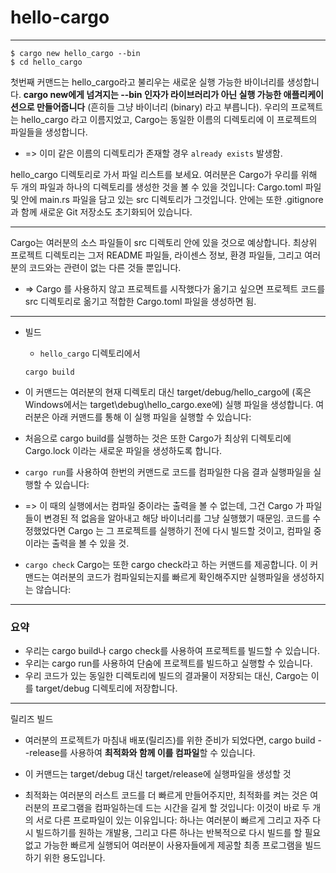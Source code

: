 # hello-cargo

---

```
$ cargo new hello_cargo --bin
$ cd hello_cargo
```

첫번째 커맨드는 hello_cargo라고 불리우는 새로운 실행 가능한 바이너리를 생성합니다. **cargo new에게 넘겨지는 --bin 인자가 라이브러리가 아닌 실행 가능한 애플리케이션으로 만들어줍니다** (흔히들 그냥 바이너리 (binary) 라고 부릅니다). 우리의 프로젝트는 hello_cargo 라고 이름지었고, Cargo는 동일한 이름의 디렉토리에 이 프로젝트의 파일들을 생성합니다.

- => 이미 같은 이름의 디렉토리가 존재할 경우 `already exists` 발생함.

hello_cargo 디렉토리로 가서 파일 리스트를 보세요. 여러분은 Cargo가 우리를 위해 두 개의 파일과 하나의 디렉토리를 생성한 것을 볼 수 있을 것입니다: Cargo.toml 파일 및 안에 main.rs 파일을 담고 있는 src 디렉토리가 그것입니다. 안에는 또한 .gitignore과 함께 새로운 Git 저장소도 초기화되어 있습니다.

---

Cargo는 여러분의 소스 파일들이 src 디렉토리 안에 있을 것으로 예상합니다. 최상위 프로젝트 디렉토리는 그저 README 파일들, 라이센스 정보, 환경 파일들, 그리고 여러분의 코드와는 관련이 없는 다른 것들 뿐입니다.

- => Cargo 를 사용하지 않고 프로젝트를 시작했다가 옮기고 싶으면 프로젝트 코드를 src 디렉토리로 옮기고 적합한 Cargo.toml 파일을 생성하면 됨.

---

- 빌드

  - `hello_cargo` 디렉토리에서

  ```
  cargo build
  ```

- 이 커맨드는 여러분의 현재 디렉토리 대신 target/debug/hello_cargo에 (혹은 Windows에서는 target\debug\hello_cargo.exe에) 실행 파일을 생성합니다. 여러분은 아래 커맨드를 통해 이 실행 파일을 실행할 수 있습니다:

- 처음으로 cargo build를 실행하는 것은 또한 Cargo가 최상위 디렉토리에 Cargo.lock 이라는 새로운 파일을 생성하도록 합니다.

- `cargo run`를 사용하여 한번의 커맨드로 코드를 컴파일한 다음 결과 실행파일을 실행할 수 있습니다:

- => 이 때의 실행에서는 컴파일 중이라는 출력을 볼 수 없는데, 그건 Cargo 가 파일들이 변경된 적 없음을 알아내고 해당 바이너리를 그냥 실행했기 때문임. 코드를 수정했었다면 Cargo 는 그 프로젝트를 실행하기 전에 다시 빌드할 것이고, 컴파일 중이라는 출력을 볼 수 있을 것.

- `cargo check`
  Cargo는 또한 cargo check라고 하는 커맨드를 제공합니다. 이 커맨드는 여러분의 코드가 컴파일되는지를 빠르게 확인해주지만 실행파일을 생성하지는 않습니다:

---

### 요약

- 우리는 cargo build나 cargo check를 사용하여 프로젝트를 빌드할 수 있습니다.
- 우리는 cargo run를 사용하여 단숨에 프로젝트를 빌드하고 실행할 수 있습니다.
- 우리 코드가 있는 동일한 디렉토리에 빌드의 결과물이 저장되는 대신, Cargo는 이를 target/debug 디렉토리에 저장합니다.

---

릴리즈 빌드

- 여러분의 프로젝트가 마침내 배포(릴리즈)를 위한 준비가 되었다면, cargo build --release를 사용하여 **최적화와 함께 이를 컴파일**할 수 있습니다.

- 이 커맨드는 target/debug 대신 target/release에 실행파일을 생성할 것

- 최적화는 여러분의 러스트 코드를 더 빠르게 만들어주지만, 최적화를 켜는 것은 여러분의 프로그램을 컴파일하는데 드는 시간을 길게 할 것입니다: 이것이 바로 두 개의 서로 다른 프로파일이 있는 이유입니다: 하나는 여러분이 빠르게 그리고 자주 다시 빌드하기를 원하는 개발용, 그리고 다른 하나는 반복적으로 다시 빌드를 할 필요 없고 가능한 빠르게 실행되어 여러분이 사용자들에게 제공할 최종 프로그램을 빌드하기 위한 용도입니다.

